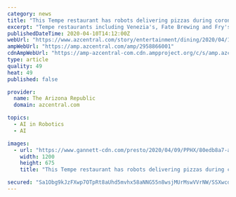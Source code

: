 ```yaml
---
category: news
title: "This Tempe restaurant has robots delivering pizzas during coronavirus. Here's how it works"
excerpt: "Tempe restaurants including Venezia's, Fate Brewing and Fry's grocery have Starship Technologies robots delivering food, pizza, beer, wine and more."
publishedDateTime: 2020-04-10T14:12:00Z
webUrl: "https://www.azcentral.com/story/entertainment/dining/2020/04/10/venezias-tempe-robot-pizza-delivery-coroanvirus/2958866001/"
ampWebUrl: "https://amp.azcentral.com/amp/2958866001"
cdnAmpWebUrl: "https://amp-azcentral-com.cdn.ampproject.org/c/s/amp.azcentral.com/amp/2958866001"
type: article
quality: 49
heat: 49
published: false

provider:
  name: The Arizona Republic
  domain: azcentral.com

topics:
  - AI in Robotics
  - AI

images:
  - url: "https://www.gannett-cdn.com/presto/2020/04/09/PPHX/80edb8a7-aef8-4ced-8395-060b7f30e94a-starship.jpg?auto=webp&crop=1079,607,x1,y644&format=pjpg&width=1200"
    width: 1200
    height: 675
    title: "This Tempe restaurant has robots delivering pizzas during coronavirus. Here's how it works"

secured: "Sa1Obg9kJzFXwp7OTpRt8aUhd5mvhx58aNNG55n8wsjMUrMswVVrNW/SSXwcdCLuaitw/gtTZi5N8PIVJJmSLhIZc4ed8H72A32rxKwx8XMDsXOiX8TcUd7MknHiTr/+f4K96AuGOx18mUTV8UpXIjLP67J+D/uw3VFM9wv0ARmXCH/wdwAzQwODitwCL0rpkE9XHBenyZNzoxB4u9lWAibZuM88Yu9Dx6u4eiBh4Cj2Up3oVB5heZUxjFdOoapFjsTW/ANvVRKPgy5oORwp9Fo71zBxE3X+VVI2POnBZszcK2nvV5kz5Y5PzosASwHh;c5R7fifZviign+pgTO579w=="
---
```


